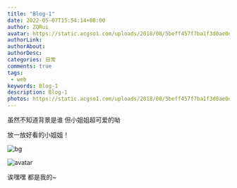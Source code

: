 ```yaml
---
title: "Blog-1"
date: 2022-05-07T15:54:14+08:00
author: ZQRui
avatar: https://static.acgso1.com/uploads/2018/08/5beff457f7ba1f3d0ae0da9b6a566412.jpg
authorLink:
authorAbout: 
authorDesc: 
categories: 日常
comments: true
tags: 
 - web
keywords: Blog-1
description: Blog-1
photos: https://static.acgso1.com/uploads/2018/08/5beff457f7ba1f3d0ae0da9b6a56641
---
```




虽然不知道背景是谁 但小姐姐超可爱的呦

放一放好看的小姐姐！

![bg](/blog/images/RealBg.jpg)

![avatar](/blog/images/avatar.jpg)

诶嘿嘿 都是我的~
